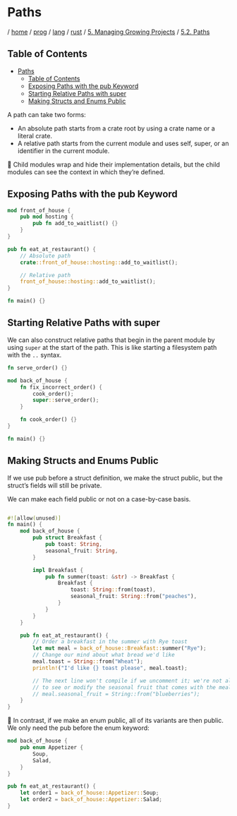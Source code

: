 # Paths

/ [home](/README.md) / [prog](/prog/README.md) / [lang](/prog/lang/README.md) / [rust](/prog/lang/rust/README.md) / [5. Managing Growing Projects](/prog/lang/rust/5_managing_growing_projects/README.md) / [5.2. Paths](/prog/lang/rust/5_managing_growing_projects/5_3_paths.md)

## Table of Contents

- [Paths](#paths)
  - [Table of Contents](#table-of-contents)
  - [Exposing Paths with the pub Keyword](#exposing-paths-with-the-pub-keyword)
  - [Starting Relative Paths with super](#starting-relative-paths-with-super)
  - [Making Structs and Enums Public](#making-structs-and-enums-public)

A path can take two forms:

- An absolute path starts from a crate root by using a crate name or a literal crate.
- A relative path starts from the current module and uses self, super, or an identifier in the current module.

🔹 Child modules wrap and hide their implementation details, but the child modules can see the context in which they’re defined.

## Exposing Paths with the pub Keyword

```rust
mod front_of_house {
    pub mod hosting {
        pub fn add_to_waitlist() {}
    }
}

pub fn eat_at_restaurant() {
    // Absolute path
    crate::front_of_house::hosting::add_to_waitlist();

    // Relative path
    front_of_house::hosting::add_to_waitlist();
}

fn main() {}
```

## Starting Relative Paths with super

We can also construct relative paths that begin in the parent module by using `super` at the start of the path. This is like starting a filesystem path with the `..` syntax.

```rust
fn serve_order() {}

mod back_of_house {
    fn fix_incorrect_order() {
        cook_order();
        super::serve_order();
    }

    fn cook_order() {}
}

fn main() {}
```

## Making Structs and Enums Public

If we use pub before a struct definition, we make the struct public, but the struct’s fields will still be private.

We can make each field public or not on a case-by-case basis.

```rust

#![allow(unused)]
fn main() {
    mod back_of_house {
        pub struct Breakfast {
            pub toast: String,
            seasonal_fruit: String,
        }

        impl Breakfast {
            pub fn summer(toast: &str) -> Breakfast {
                Breakfast {
                    toast: String::from(toast),
                    seasonal_fruit: String::from("peaches"),
                }
            }
        }
    }

    pub fn eat_at_restaurant() {
        // Order a breakfast in the summer with Rye toast
        let mut meal = back_of_house::Breakfast::summer("Rye");
        // Change our mind about what bread we'd like
        meal.toast = String::from("Wheat");
        println!("I'd like {} toast please", meal.toast);

        // The next line won't compile if we uncomment it; we're not allowed
        // to see or modify the seasonal fruit that comes with the meal
        // meal.seasonal_fruit = String::from("blueberries");
    }
}
```

🔹 In contrast, if we make an enum public, all of its variants are then public. We only need the pub before the enum keyword:

```rust
mod back_of_house {
    pub enum Appetizer {
        Soup,
        Salad,
    }
}

pub fn eat_at_restaurant() {
    let order1 = back_of_house::Appetizer::Soup;
    let order2 = back_of_house::Appetizer::Salad;
}
```
